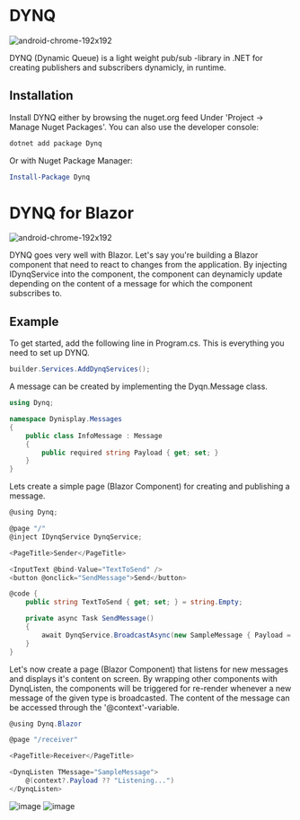 # DYNQ
![android-chrome-192x192](https://user-images.githubusercontent.com/43991450/216784507-f1bf470e-6314-4136-9123-1bedbf251e2b.png)

DYNQ (Dynamic Queue) is a light weight pub/sub -library in .NET for creating publishers and subscribers dynamicly, in runtime.

## Installation
Install DYNQ either by browsing the nuget.org feed Under 'Project -> Manage Nuget Packages'. You can also use the developer console:
```powershell
dotnet add package Dynq
```
Or with Nuget Package Manager:
```powershell
Install-Package Dynq
```

# DYNQ for Blazor
![android-chrome-192x192](https://user-images.githubusercontent.com/43991450/217499236-0d5b91c5-0595-4268-a845-80a2b113ac42.png)

DYNQ goes very well with Blazor. Let's say you're building a Blazor component that need to react to changes from the application. By injecting IDynqService into the component, the component can deynamicly update depending on the content of a message for which the component subscribes to.

## Example
To get started, add the following line in Program.cs. This is everything you need to set up DYNQ.
```csharp
builder.Services.AddDynqServices();
```

A message can be created by implementing the Dyqn.Message class.
```csharp
using Dynq;

namespace Dynisplay.Messages
{
    public class InfoMessage : Message
    {
        public required string Payload { get; set; }
    }
}
```

Lets create a simple page (Blazor Component) for creating and publishing a message.
```csharp
@using Dynq;

@page "/"
@inject IDynqService DynqService;

<PageTitle>Sender</PageTitle>

<InputText @bind-Value="TextToSend" />
<button @onclick="SendMessage">Send</button>

@code {
    public string TextToSend { get; set; } = string.Empty;

    private async Task SendMessage()
    {
        await DynqService.BroadcastAsync(new SampleMessage { Payload = TextToSend });
    }
}
```

Let's now create a page (Blazor Component) that listens for new messages and displays it's content on screen. By wrapping other components with DynqListen, the components will be triggered for re-render whenever a new message of the given type is broadcasted. The content of the message can be accessed through the '@context'-variable.
```csharp
@using Dynq.Blazor

@page "/receiver"

<PageTitle>Receiver</PageTitle>

<DynqListen TMessage="SampleMessage">
    @(context?.Payload ?? "Listening...")
</DynqListen>
```

![image](https://user-images.githubusercontent.com/43991450/217478562-64fba31b-d2cb-45cb-9cc6-39220aab58d4.png)
![image](https://user-images.githubusercontent.com/43991450/217478693-c92f2777-731a-499f-8f1c-ae247930cfb9.png)
